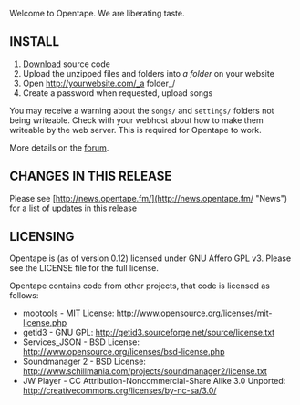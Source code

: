 Welcome to Opentape. We are liberating taste.

INSTALL
-------

1. [Download](https://github.com/Narno/opentape/archive/master.zip) source code
2. Upload the unzipped files and folders into _a folder_ on your website
3. Open http://yourwebsite.com/_a folder_/
4. Create a password when requested, upload songs

You may receive a warning about the `songs/` and `settings/` folders not being writeable. Check with your webhost about how to make them writeable by the web server. This is required for Opentape to work.

More details on the [forum](http://opentape.fm/forum/ "Forum").

CHANGES IN THIS RELEASE
-----------------------

Please see [http://news.opentape.fm/](http://news.opentape.fm/ "News") for a list of updates in this release

LICENSING
---------

Opentape is (as of version 0.12) licensed under GNU Affero GPL v3.  Please see the LICENSE file for the full license.

Opentape contains code from other projects, that code is licensed as follows:

* mootools - MIT License: http://www.opensource.org/licenses/mit-license.php
* getid3 - GNU GPL: http://getid3.sourceforge.net/source/license.txt
* Services_JSON - BSD License: http://www.opensource.org/licenses/bsd-license.php
* Soundmanager 2 - BSD License: http://www.schillmania.com/projects/soundmanager2/license.txt
* JW Player - CC Attribution-Noncommercial-Share Alike 3.0 Unported: http://creativecommons.org/licenses/by-nc-sa/3.0/
